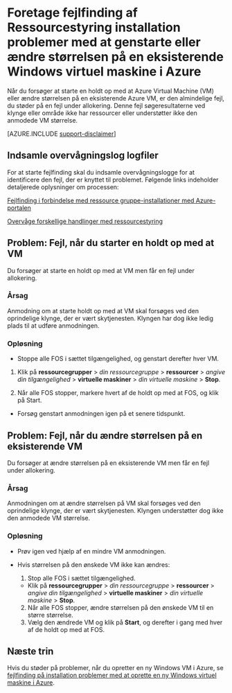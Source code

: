 <properties
   pageTitle="VM at genstarte eller ændre størrelsen på problemer med | Microsoft Azure"
   description="Foretage fejlfinding af Ressourcestyring installation problemer med at genstarte eller ændre størrelsen på en eksisterende Windows virtuel maskine i Azure"
   services="virtual-machines-windows, azure-resource-manager"
   documentationCenter=""
   authors="Deland-Han"
   manager="felixwu"
   editor=""
   tags="top-support-issue"/>

<tags
   ms.service="virtual-machines-windows"
   ms.topic="support-article"
   ms.tgt_pltfrm="vm-windows"
   ms.devlang="na"
   ms.workload="required"
   ms.date="09/09/2016"
   ms.author="delhan"/>

# <a name="troubleshoot-resource-manager-deployment-issues-with-restarting-or-resizing-an-existing-windows-virtual-machine-in-azure"></a>Foretage fejlfinding af Ressourcestyring installation problemer med at genstarte eller ændre størrelsen på en eksisterende Windows virtuel maskine i Azure

Når du forsøger at starte en holdt op med at Azure Virtual Machine (VM) eller ændre størrelsen på en eksisterende Azure VM, er den almindelige fejl, du støder på en fejl under allokering. Denne fejl søgeresultaterne ved klynge eller område ikke har ressourcer eller understøtter ikke den anmodede VM størrelse.

[AZURE.INCLUDE [support-disclaimer](../../includes/support-disclaimer.md)]

## <a name="collect-audit-logs"></a>Indsamle overvågningslog logfiler

For at starte fejlfinding skal du indsamle overvågningslogge for at identificere den fejl, der er knyttet til problemet. Følgende links indeholder detaljerede oplysninger om processen:

[Fejlfinding i forbindelse med ressource gruppe-installationer med Azure-portalen](../resource-manager-troubleshoot-deployments-portal.md)

[Overvåge forskellige handlinger med ressourcestyring](../resource-group-audit.md)

## <a name="issue-error-when-starting-a-stopped-vm"></a>Problem: Fejl, når du starter en holdt op med at VM

Du forsøger at starte en holdt op med at VM men får en fejl under allokering.

### <a name="cause"></a>Årsag

Anmodning om at starte holdt op med at VM skal forsøges ved den oprindelige klynge, der er vært skytjenesten. Klyngen har dog ikke ledig plads til at udføre anmodningen.

### <a name="resolution"></a>Opløsning

*   Stoppe alle FOS i sættet tilgængelighed, og genstart derefter hver VM.

  1. Klik på **ressourcegrupper** > _din ressourcegruppe_ > **ressourcer** > _angive din tilgængelighed_ > **virtuelle maskiner** > _din virtuelle maskine_ > **Stop**.

  2. Når alle FOS stopper, markere hvert af de holdt op med at FOS, og klik på Start.

*   Forsøg genstart anmodningen igen på et senere tidspunkt.

## <a name="issue-error-when-resizing-an-existing-vm"></a>Problem: Fejl, når du ændre størrelsen på en eksisterende VM

Du forsøger at ændre størrelsen på en eksisterende VM men får en fejl under allokering.

### <a name="cause"></a>Årsag

Anmodningen om at ændre størrelsen på VM skal forsøges ved den oprindelige klynge, der er vært skytjenesten. Klyngen understøtter dog ikke den anmodede VM størrelse.

### <a name="resolution"></a>Opløsning

* Prøv igen ved hjælp af en mindre VM anmodningen.

* Hvis størrelsen på den ønskede VM ikke kan ændres:

  1. Stop alle FOS i sættet tilgængelighed.

    * Klik på **ressourcegrupper** > _din ressourcegruppe_ > **ressourcer** > _angive din tilgængelighed_ > **virtuelle maskiner** > _din virtuelle maskine_ > **Stop**.

  2. Når alle FOS stopper, ændre størrelsen på den ønskede VM til en større størrelse.
  3. Vælg den ændrede VM og klik på **Start**, og derefter i gang med hver af de holdt op med at FOS.

## <a name="next-steps"></a>Næste trin

Hvis du støder på problemer, når du opretter en ny Windows VM i Azure, se [fejlfinding på installation problemer med at oprette en ny Windows virtuel maskine i Azure](../virtual-machines/virtual-machines-windows-troubleshoot-deployment-new-vm.md).
